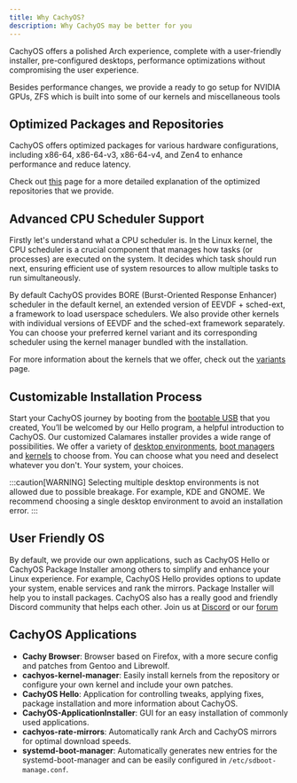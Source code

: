 ```yaml
---
title: Why CachyOS?
description: Why CachyOS may be better for you
---
```


CachyOS offers a polished Arch experience, complete with a user-friendly installer, pre-configured desktops, performance optimizations without compromising the user experience.

Besides performance changes, we provide a ready to go setup for NVIDIA GPUs, ZFS which is built into some of our kernels and miscellaneous tools

## Optimized Packages and Repositories

CachyOS offers optimized packages for various hardware configurations, including x86-64, x86-64-v3, x86-64-v4, and Zen4 to enhance performance and reduce latency.

Check out [this](/cachyos_repositories/what_are_the_cachyos_repo) page for a more detailed explanation of the optimized repositories that we provide.

## Advanced CPU Scheduler Support

Firstly let's understand what a CPU scheduler is. In the Linux kernel, the CPU scheduler is a crucial component
that manages how tasks (or processes) are executed on the system. It decides which task should run next,
ensuring efficient use of system resources to allow multiple tasks to run simultaneously.

By default CachyOS provides BORE (Burst-Oriented Response Enhancer) scheduler in the default kernel,
an extended version of EEVDF + sched-ext, a framework to load userspace schedulers. We also provide other kernels with individual versions of EEVDF and the sched-ext framework separately. You can choose your preferred kernel variant and its corresponding scheduler using the kernel manager bundled with the installation.

For more information about the kernels that we offer, check out the [variants](/kernel/kernel#variants) page.

## Customizable Installation Process

Start your CachyOS journey by booting from the [bootable USB](/installation/installation_prepare/#creating-a-bootable-cachyos-usb-drive) that you created,
You’ll be welcomed by our Hello program, a helpful introduction to CachyOS. Our customized Calamares installer provides a wide range of possibilities.
We offer a variety of [desktop environments](/installation/desktop_environments/), [boot managers](/installation/boot_managers/)
and [kernels](/kernel/kernel#variants) to choose from.
You can choose what you need and deselect whatever you don't. Your system, your choices.

:::caution[WARNING]
Selecting multiple desktop environments is not allowed due to possible breakage. For example, KDE and GNOME. We recommend choosing a single desktop environment to avoid an installation error.
:::

## User Friendly OS

By default, we provide our own applications, such as CachyOS Hello or CachyOS Package Installer
among others to simplify and enhance your Linux experience. For example, CachyOS Hello provides options to update your system, enable services and rank the mirrors. Package Installer will help you to install packages.
CachyOS also has a really good and friendly Discord community that helps each other. Join us at [Discord](https://discord.com/invite/cachyos-862292009423470592) or our [forum](https://discuss.cachyos.org/)

## CachyOS Applications

- **Cachy Browser**: Browser based on Firefox, with a more secure config and patches from Gentoo and Librewolf.
- **cachyos-kernel-manager**: Easily install kernels from the repository or configure your own kernel and include your own patches.
- **CachyOS Hello**: Application for controlling tweaks, applying fixes, package installation and more information about CachyOS.
- **CachyOS-ApplicationInstaller**: GUI for an easy installation of commonly used applications.
- **cachyos-rate-mirrors**: Automatically rank Arch and CachyOS mirrors for optimal download speeds.
- **systemd-boot-manager**: Automatically generates new entries for the systemd-boot-manager and can be easily configured in `/etc/sdboot-manage.conf`.

